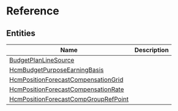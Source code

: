 
# Reference


## Entities

|Name|Description|
|---|---|
|[BudgetPlanLineSource](BudgetPlanLineSource.cdm.json)||
|[HcmBudgetPurposeEarningBasis](HcmBudgetPurposeEarningBasis.cdm.json)||
|[HcmPositionForecastCompensationGrid](HcmPositionForecastCompensationGrid.cdm.json)||
|[HcmPositionForecastCompensationRate](HcmPositionForecastCompensationRate.cdm.json)||
|[HcmPositionForecastCompGroupRefPoint](HcmPositionForecastCompGroupRefPoint.cdm.json)||
